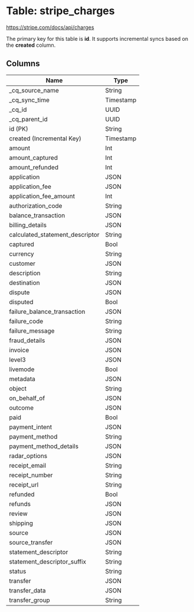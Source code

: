 # Table: stripe_charges

https://stripe.com/docs/api/charges

The primary key for this table is **id**.
It supports incremental syncs based on the **created** column.

## Columns

| Name          | Type          |
| ------------- | ------------- |
|_cq_source_name|String|
|_cq_sync_time|Timestamp|
|_cq_id|UUID|
|_cq_parent_id|UUID|
|id (PK)|String|
|created (Incremental Key)|Timestamp|
|amount|Int|
|amount_captured|Int|
|amount_refunded|Int|
|application|JSON|
|application_fee|JSON|
|application_fee_amount|Int|
|authorization_code|String|
|balance_transaction|JSON|
|billing_details|JSON|
|calculated_statement_descriptor|String|
|captured|Bool|
|currency|String|
|customer|JSON|
|description|String|
|destination|JSON|
|dispute|JSON|
|disputed|Bool|
|failure_balance_transaction|JSON|
|failure_code|String|
|failure_message|String|
|fraud_details|JSON|
|invoice|JSON|
|level3|JSON|
|livemode|Bool|
|metadata|JSON|
|object|String|
|on_behalf_of|JSON|
|outcome|JSON|
|paid|Bool|
|payment_intent|JSON|
|payment_method|String|
|payment_method_details|JSON|
|radar_options|JSON|
|receipt_email|String|
|receipt_number|String|
|receipt_url|String|
|refunded|Bool|
|refunds|JSON|
|review|JSON|
|shipping|JSON|
|source|JSON|
|source_transfer|JSON|
|statement_descriptor|String|
|statement_descriptor_suffix|String|
|status|String|
|transfer|JSON|
|transfer_data|JSON|
|transfer_group|String|